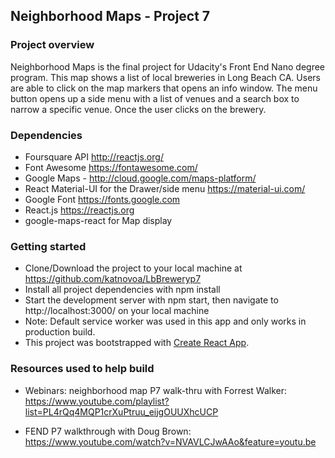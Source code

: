## Neighborhood Maps - Project 7

### Project overview
Neighborhood Maps is the final project for Udacity's Front End Nano degree program. This map shows a list of local breweries in Long Beach CA. Users  are able to click on the map markers that opens an info window. The menu button opens up a side menu with a list of venues and a search box to narrow a specific venue. Once the user clicks on the brewery.

### Dependencies
 * Foursquare API http://reactjs.org/
 * Font Awesome https://fontawesome.com/
 * Google Maps - http://cloud.google.com/maps-platform/
 * React Material-UI for the Drawer/side menu  https://material-ui.com/
 * Google Font https://fonts.google.com
 * React.js  https://reactjs.org
 * google-maps-react for Map display

### Getting started
* Clone/Download the project to your local machine at https://github.com/katnovoa/LbBreweryp7
* Install all project dependencies with npm install
* Start the development server with npm start, then navigate to http://localhost:3000/ on your local machine
* Note: Default service worker was used in this app and only works in production build.
* This project was bootstrapped with [Create React App](https://github.com/facebook/create-react-app).

### Resources used to help build
* Webinars: neighborhood map P7 walk-thru with Forrest Walker: https://www.youtube.com/playlist?list=PL4rQq4MQP1crXuPtruu_eijgOUUXhcUCP

* FEND P7 walkthrough with Doug Brown: https://www.youtube.com/watch?v=NVAVLCJwAAo&feature=youtu.be
